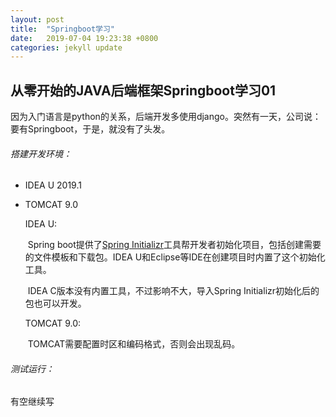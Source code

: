 ```yaml
---
layout: post
title:  "Springboot学习"
date:   2019-07-04 19:23:38 +0800
categories: jekyll update
---
```

## 从零开始的JAVA后端框架Springboot学习01

​	因为入门语言是python的关系，后端开发多使用django。突然有一天，公司说：要有Springboot，于是，就没有了头发。

###### 	搭建开发环境：

- IDEA U 2019.1

- TOMCAT 9.0

  IDEA U:

  ​	Spring boot提供了[Spring Initializr](https://start.spring.io/)工具帮开发者初始化项目，包括创建需要的文件模板和下载包。IDEA U和Eclipse等IDE在创建项目时内置了这个初始化工具。

  ​	IDEA C版本没有内置工具，不过影响不大，导入Spring Initializr初始化后的包也可以开发。

  TOMCAT 9.0:

  ​	TOMCAT需要配置时区和编码格式，否则会出现乱码。

###### 	测试运行：



有空继续写